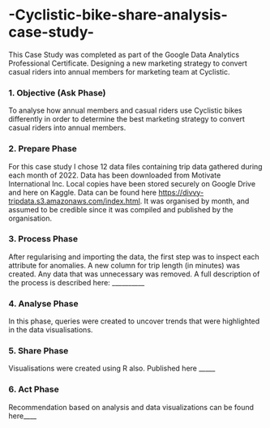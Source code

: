 # -Cyclistic-bike-share-analysis-case-study-
This Case Study was completed as part of the Google Data Analytics Professional Certificate.
Designing a new marketing strategy to convert casual riders into annual members for marketing team at Cyclistic.

### 1. Objective (Ask Phase)
To analyse how annual members and casual riders use Cyclistic bikes differently in order to determine the best marketing strategy to convert casual riders into annual members.

### 2. Prepare Phase

For this case study I chose 12 data files containing trip data gathered during each month of 2022. Data has been downloaded from Motivate International Inc. Local copies have been stored securely on Google Drive and here on Kaggle. Data can be found here https://divvy-tripdata.s3.amazonaws.com/index.html.
It was organised by month, and assumed to be credible since it was compiled and published by the organisation. 

### 3. Process Phase
After regularising and importing the data, the first step was to inspect each attribute for anomalies. A new column for trip length (in minutes) was created. Any data that was unnecessary was removed. A full description of the process is described here: __________

### 4. Analyse Phase
In this phase, queries were created to uncover trends that were highlighted in the data visualisations.

### 5. Share Phase
Visualisations were created using R also. Published here _____

### 6. Act Phase
Recommendation based on analysis and data visualizations can be found here____
